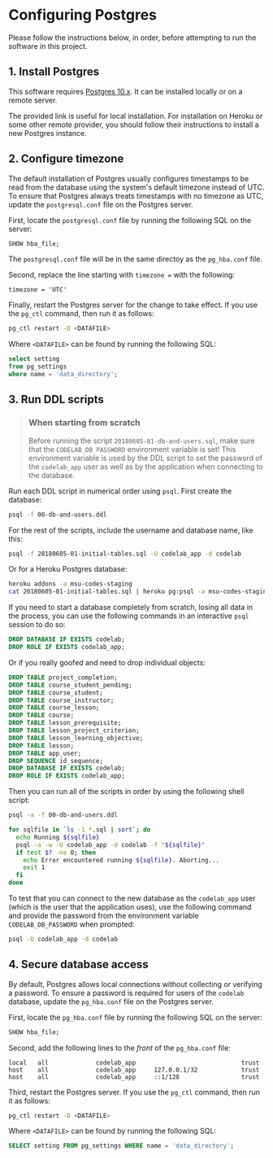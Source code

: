 # Configuring Postgres

Please follow the instructions below, in order, before attempting to run the
software in this project.

## 1. Install Postgres

This software requires [Postgres 10.x](https://www.postgresql.org/download/).
It can be installed locally or on a remote server.

The provided link is useful for local installation. For installation on Heroku
or some other remote provider, you should follow their instructions to install
a new Postgres instance.

## 2. Configure timezone

The default installation of Postgres usually configures timestamps to be read
from the database using the system's default timezone instead of UTC. To ensure
that Postgres always treats timestamps with no timezone as UTC, update the
`postgresql.conf` file on the Postgres server.

First, locate the `postgresql.conf` file by running the following SQL on the
server:

``` sql
SHOW hba_file;
```

The `postgresql.conf` file will be in the same directoy as the `pg_hba.conf`
file.

Second, replace the line starting with `timezone =` with the following:

```
timezone = 'UTC'
```

Finally, restart the Postgres server for the change to take effect. If you use
the `pg_ctl` command, then run it as follows:

``` sh
pg_ctl restart -D <DATAFILE>
```

Where `<DATAFILE>` can be found by running the following SQL:

``` sql
select setting
from pg_settings
where name = 'data_directory';
```

## 3. Run DDL scripts

> ### When starting from scratch
>
> Before running the script `20180605-01-db-and-users.sql`,
> make sure that the `CODELAB_DB_PASSWORD` environment variable is set! This
> environment variable is used by the DDL script to set the password of the
> `codelab_app` user as well as by the application when connecting to the
> database.

Run each DDL script in numerical order using `psql`. First create the database:

``` sh
psql -f 00-db-and-users.ddl
```

For the rest of the scripts, include the username and database name, like this:

``` sh
psql -f 20180605-01-initial-tables.sql -U codelab_app -d codelab
```

Or for a Heroku Postgres database:

``` sh
heroku addons -a msu-codes-staging
cat 20180605-01-initial-tables.sql | heroku pg:psql -a msu-codes-staging
```

If you need to start a database completely from scratch, losing all data in the
process, you can use the following commands in an interactive `psql` session to
do so:

``` sql
DROP DATABASE IF EXISTS codelab;
DROP ROLE IF EXISTS codelab_app;
```

Or if you really goofed and need to drop individual objects:

``` sql
DROP TABLE project_completion;
DROP TABLE course_student_pending;
DROP TABLE course_student;
DROP TABLE course_instructor;
DROP TABLE course_lesson;
DROP TABLE course;
DROP TABLE lesson_prerequisite;
DROP TABLE lesson_project_criterion;
DROP TABLE lesson_learning_objective;
DROP TABLE lesson;
DROP TABLE app_user;
DROP SEQUENCE id_sequence;
DROP DATABASE IF EXISTS codelab;
DROP ROLE IF EXISTS codelab_app;
```

Then you can run all of the scripts in order by using the following shell
script:

``` sh
psql -a -f 00-db-and-users.ddl

for sqlfile in `ls -1 *.sql | sort`; do
  echo Running ${sqlfile}
  psql -a -w -U codelab_app -d codelab -f "${sqlfile}"
  if test $? -ne 0; then
    echo Error encountered running ${sqlfile}. Aborting...
    exit 1
  fi
done
```

To test that you can connect to the new database as the `codelab_app` user
(which is the user that the application uses), use the following command and
provide the password from the environment variable `CODELAB_DB_PASSWORD` when
prompted:

``` sh
psql -U codelab_app -d codelab
```

## 4. Secure database access

By default, Postgres allows local connections without collecting or verifying
a password. To ensure a password is required for users of the `codelab`
database, update the `pg_hba.conf` file on the Postgres server.

First, locate the `pg_hba.conf` file by running the following SQL on the server:

``` sql
SHOW hba_file;
```

Second, add the following lines to the _front_ of the `pg_hba.conf` file:

```
local   all             codelab_app                             trust
host    all             codelab_app     127.0.0.1/32            trust
host    all             codelab_app     ::1/128                 trust
```

Third, restart the Postgres server. If you use the `pg_ctl` command, then
run it as follows:

``` sh
pg_ctl restart -D <DATAFILE>
```

Where `<DATAFILE>` can be found by running the following SQL:

``` sql
SELECT setting FROM pg_settings WHERE name = 'data_directory';
```
